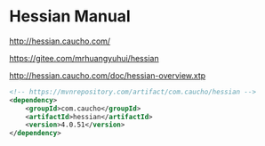 # Hessian Manual

<http://hessian.caucho.com/>

<https://gitee.com/mrhuangyuhui/hessian>

<http://hessian.caucho.com/doc/hessian-overview.xtp>

```xml
<!-- https://mvnrepository.com/artifact/com.caucho/hessian -->
<dependency>
    <groupId>com.caucho</groupId>
    <artifactId>hessian</artifactId>
    <version>4.0.51</version>
</dependency>
```